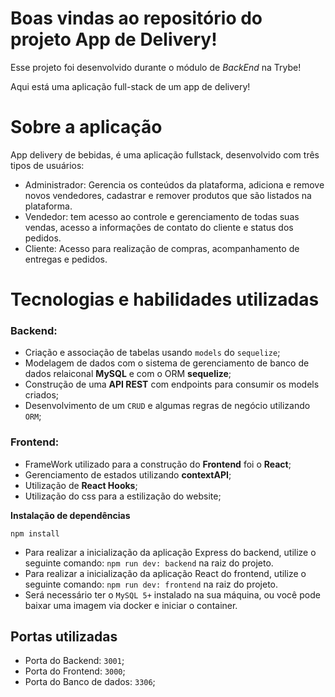 # Boas vindas ao repositório do projeto App de Delivery!

Esse projeto foi desenvolvido durante o módulo de _BackEnd_ na Trybe!

Aqui está uma aplicação full-stack de um app de delivery!

# Sobre a aplicação

App delivery de bebidas, é uma aplicação fullstack, desenvolvido com três tipos de usuários:

 - Administrador: Gerencia os conteúdos da plataforma, adiciona e remove novos vendedores, cadastrar e remover produtos que são listados na plataforma.
 - Vendedor: tem acesso ao controle e gerenciamento de todas suas vendas, acesso a informações de contato do cliente e status dos pedidos.
 - Cliente: Acesso para realização de compras, acompanhamento de entregas e pedidos.

 # Tecnologias e habilidades utilizadas

 ### Backend:

 - Criação e associação de tabelas usando `models` do `sequelize`;
 - Modelagem de dados com o sistema de gerenciamento de banco de dados relaiconal **MySQL** e com o ORM **sequelize**;
 - Construção de uma **API REST** com endpoints para consumir os models criados;
 - Desenvolvimento de um `CRUD` e algumas regras de negócio utilizando `ORM`;

 ### Frontend:

 - FrameWork utilizado para a construção do **Frontend** foi o **React**;
 - Gerenciamento de estados utilizando **contextAPI**;
 - Utilização de **React Hooks**;
 - Utilização do css para a estilização do website;

 **Instalação de dependências**

 ```npm install```

 - Para realizar a inicialização da aplicação Express do backend, utilize o seguinte comando: `npm run dev: backend` na raiz do projeto.
 - Para realizar a inicialização da aplicação React do frontend, utilize o seguinte comando: `npm run dev: frontend` na raiz do projeto.
 - Será necessário ter o `MySQL 5+` instalado na sua máquina, ou você pode baixar uma imagem via docker e iniciar o container.

 ## Portas utilizadas

 - Porta do Backend: `3001`;
 - Porta do Frontend: `3000`;
 - Porta do Banco de dados: `3306`;

